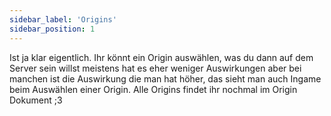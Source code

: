 ```yaml
---
sidebar_label: 'Origins' 
sidebar_position: 1
---
```


Ist ja klar eigentlich. Ihr könnt ein Origin auswählen, was du dann auf dem Server sein willst meistens hat es eher weniger Auswirkungen aber bei manchen ist die Auswirkung die man hat höher, das sieht man auch Ingame beim Auswählen einer Origin. Alle Origins findet ihr nochmal im Origin Dokument ;3
